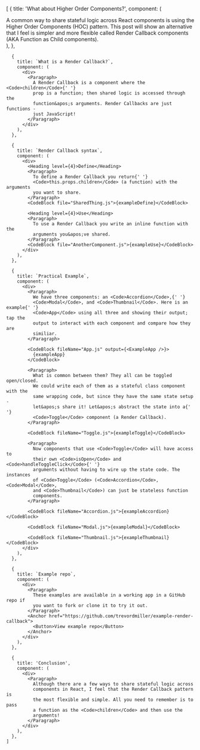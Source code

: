 [
{
title: 'What about Higher Order Components?',
component: (
<div>
<Paragraph>
A common way to share stateful logic across React components is
using the Higher Order Components (HOC) pattern. This post will
show an alternative that I feel is simpler and more flexible
called Render Callback components (AKA Function as Child
components).
</Paragraph>
</div>
),
},

      {
        title: `What is a Render Callback?`,
        component: (
          <div>
            <Paragraph>
              A Render Callback is a component where the <Code>children</Code>{' '}
              prop is a function; then shared logic is accessed through the
              function&apos;s arguments. Render Callbacks are just functions -
              just JavaScript!
            </Paragraph>
          </div>
        ),
      },

      {
        title: `Render Callback syntax`,
        component: (
          <div>
            <Heading level={4}>Define</Heading>
            <Paragraph>
              To define a Render Callback you return{' '}
              <Code>this.props.children</Code> (a function) with the arguments
              you want to share.
            </Paragraph>
            <CodeBlock file="SharedThing.js">{exampleDefine}</CodeBlock>

            <Heading level={4}>Use</Heading>
            <Paragraph>
              To use a Render Callback you write an inline function with the
              arguments you&apos;ve shared.
            </Paragraph>
            <CodeBlock file="AnotherComponent.js">{exampleUse}</CodeBlock>
          </div>
        ),
      },

      {
        title: `Practical Example`,
        component: (
          <div>
            <Paragraph>
              We have three components: an <Code>Accordion</Code>,{' '}
              <Code>Modal</Code>, and <Code>Thumbnail</Code>. Here is an example{' '}
              <Code>App</Code> using all three and showing their output; tap the
              output to interact with each component and compare how they are
              similiar.
            </Paragraph>

            <CodeBlock fileName="App.js" output={<ExampleApp />}>
              {exampleApp}
            </CodeBlock>

            <Paragraph>
              What is common between them? They all can be toggled open/closed.
              We could write each of them as a stateful class component with the
              same wrapping code, but since they have the same state setup -
              let&apos;s share it! Let&apos;s abstract the state into a{' '}
              <Code>Toggle</Code> component (a Render Callback).
            </Paragraph>

            <CodeBlock fileName="Toggle.js">{exampleToggle}</CodeBlock>

            <Paragraph>
              Now components that use <Code>Toggle</Code> will have access to
              their own <Code>isOpen</Code> and <Code>handleToggleClick</Code>{' '}
              arguments without having to wire up the state code. The instances
              of <Code>Toggle</Code> (<Code>Accordion</Code>, <Code>Modal</Code>,
              and <Code>Thumbnail</Code>) can just be stateless function
              components.
            </Paragraph>

            <CodeBlock fileName="Accordion.js">{exampleAccordion}</CodeBlock>

            <CodeBlock fileName="Modal.js">{exampleModal}</CodeBlock>

            <CodeBlock fileName="Thumbnail.js">{exampleThumbnail}</CodeBlock>
          </div>
        ),
      },

      {
        title: `Example repo`,
        component: (
          <div>
            <Paragraph>
              These examples are available in a working app in a GitHub repo if
              you want to fork or clone it to try it out.
            </Paragraph>
            <Anchor href="https://github.com/trevordmiller/example-render-callback">
              <Button>View example repo</Button>
            </Anchor>
          </div>
        ),
      },

      {
        title: 'Conclusion',
        component: (
          <div>
            <Paragraph>
              Although there are a few ways to share stateful logic across
              components in React, I feel that the Render Callback pattern is
              the most flexible and simple. All you need to remember is to pass
              a function as the <Code>children</Code> and then use the
              arguments!
            </Paragraph>
          </div>
        ),
      },
    ]
